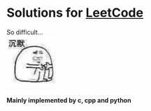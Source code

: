 # Solutions for [LeetCode](https://leetcode.com/problemset/all/)
So difficult...<br/>
![so difficut](./image/sad.jpg)

#### Mainly implemented by c, cpp and python
